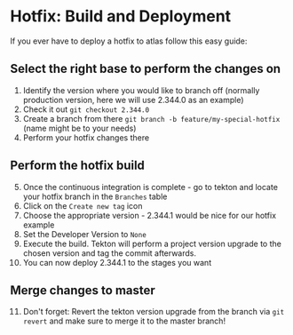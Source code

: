 # Hotfix: Build and Deployment

If you ever have to deploy a hotfix to atlas follow this easy guide:

## Select the right base to perform the changes on
1. Identify the version where you would like to branch off (normally production version, here we will use 2.344.0 as an example)
2. Check it out `git checkout 2.344.0`
3. Create a branch from there `git branch -b feature/my-special-hotfix` (name might be to your needs)
4. Perform your hotfix changes there

## Perform the hotfix build
5. Once the continuous integration is complete - go to tekton and locate your hotfix branch in the `Branches` table
6. Click on the `Create new tag` icon
7. Choose the appropriate version - 2.344.1 would be nice for our hotfix example
8. Set the Developer Version to `None`
9. Execute the build. Tekton will perform a project version upgrade to the chosen version and tag the commit afterwards.
10. You can now deploy 2.344.1 to the stages you want

## Merge changes to master
11. Don't forget: Revert the tekton version upgrade from the branch via `git revert` and make sure to merge it to the master 
    branch!
